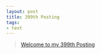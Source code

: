 ```yaml
---
layout: post
title: 399th Posting
tags: 
- text
---
```


> [Welcome to my 399th Posting](https://janghan-kor.tistory.com/1545)
